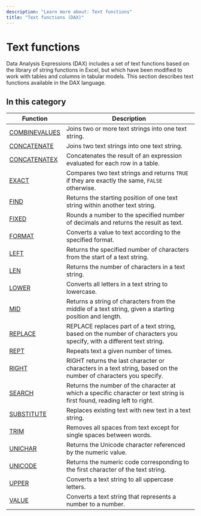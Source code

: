 ```yaml
---
description: "Learn more about: Text functions"
title: "Text functions (DAX)"
---
```

# Text functions

Data Analysis Expressions (DAX) includes a set of text functions based on the library of string functions in Excel, but which have been modified to work with tables and columns in tabular models. This section describes text functions available in the DAX language.  
  
## In this category

|Function  |Description  |
|---------|---------|
|[COMBINEVALUES](combinevalues-function-dax.md)     |   Joins two or more text strings into one text string.       |
|[CONCATENATE](concatenate-function-dax.md)     | Joins two text strings into one text string.         |
|[CONCATENATEX](concatenatex-function-dax.md)      | Concatenates the result of an expression evaluated for each row in a table.          |
|[EXACT](exact-function-dax.md)      | Compares two text strings and returns ``TRUE`` if they are exactly the same, `FALSE` otherwise.        |
|[FIND](find-function-dax.md)     |  Returns the starting position of one text string within another text string.       |
|[FIXED](fixed-function-dax.md)     | Rounds a number to the specified number of decimals and returns the result as text.        |
|[FORMAT](format-function-dax.md)    |  Converts a value to text according to the specified format.         |
|[LEFT](left-function-dax.md)     |  Returns the specified number of characters from the start of a text string.         |
|[LEN](len-function-dax.md)    |  Returns the number of characters in a text string.         |
|[LOWER](lower-function-dax.md)     | Converts all letters in a text string to lowercase.         |
|[MID](mid-function-dax.md)     | Returns a string of characters from the middle of a text string, given a starting position and length.         |
|[REPLACE](replace-function-dax.md)     | REPLACE replaces part of a text string, based on the number of characters you specify, with a different text string.          |
|[REPT](rept-function-dax.md)     |  Repeats text a given number of times.        |
|[RIGHT](right-function-dax.md)    |  RIGHT returns the last character or characters in a text string, based on the number of characters you specify.         |
|[SEARCH](search-function-dax.md)    |  Returns the number of the character at which a specific character or text string is first found, reading left to right.       |
|[SUBSTITUTE](substitute-function-dax.md)     |  Replaces existing text with new text in a text string.         |
|[TRIM](trim-function-dax.md)      |  Removes all spaces from text except for single spaces between words.         |
|[UNICHAR](unichar-function-dax.md)    |  Returns the Unicode character referenced by the numeric value.       |
|[UNICODE](unicode-function-dax.md)    |  Returns the numeric code corresponding to the first character of the text string.       |
|[UPPER](upper-function-dax.md)    |  Converts a text string to all uppercase letters.         |
|[VALUE](value-function-dax.md)     |  Converts a text string that represents a number to a number.       |
